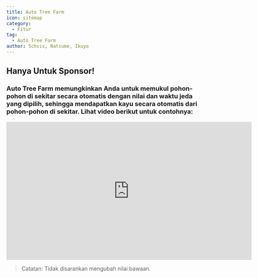 ```yaml
---
title: Auto Tree Farm
icon: sitemap
category:
  - Fitur
tag:
  - Auto Tree Farm
author: Schvis, Natsume, Ikuyo
---
```


## Hanya Untuk Sponsor!
### Auto Tree Farm memungkinkan Anda untuk memukul pohon-pohon di sekitar secara otomatis dengan nilai dan waktu jeda yang dipilih, sehingga mendapatkan kayu secara otomatis dari pohon-pohon di sekitar. Lihat video berikut untuk contohnya:

<iframe width="640" height="360" src="https://www.youtube.com/embed/v95_NOxc4do?list=PL5eI1Tb64p56g27qfYk7VuFTz4FK6YrKa" title="Korepi - Auto Tree Farm" frameborder="0" allow="accelerometer; autoplay; clipboard-write; encrypted-media; gyroscope; picture-in-picture; web-share" allowfullscreen></iframe>

> Catatan: Tidak disarankan mengubah nilai bawaan.